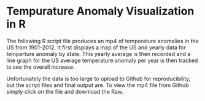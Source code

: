 # Tempurature Anomaly Visualization in R
The following R script file produces an mp4 of temperature anomalies in the US from 1901-2012. It first displays a map of the US and yearly data for temperture anomaly 
by state. This yearly average is then recorded and a line graph for the US average temperature anomaly per year is then tracked to see the overall increase.

Unfortunately the data is too large to upload to Github for reproducibility, but the script files and final output are. To view the mp4 file from Github simply click on the file and download the Raw.
